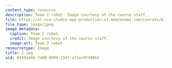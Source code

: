 ```yaml
---
content_type: resource
description: Team 2 robot. Image courtesy of the course staff.
file: https://ol-ocw-studio-app-production.s3.amazonaws.com/courses/6-186-mobile-autonomous-systems-laboratory-january-iap-2005/0453e44b7a000809234faf1ac0f496b2_2.jpg
file_type: image/jpeg
image_metadata:
  caption: Team 2 robot.
  credit: Image courtesy of the course staff.
  image-alt: Team 2 robot.
resourcetype: Image
title: 2.jpg
uid: 0453e44b-7a00-0809-234f-af1ac0f496b2
---
```

